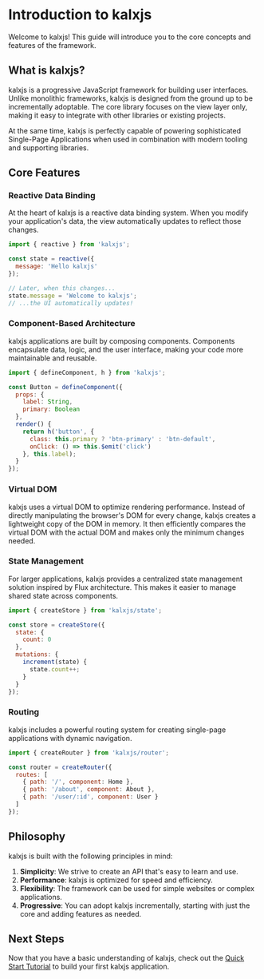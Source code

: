 <!-- kalxjs/docs/guides/introduction.md -->
# Introduction to kalxjs

Welcome to kalxjs! This guide will introduce you to the core concepts and features of the framework.

## What is kalxjs?

kalxjs is a progressive JavaScript framework for building user interfaces. Unlike monolithic frameworks, kalxjs is designed from the ground up to be incrementally adoptable. The core library focuses on the view layer only, making it easy to integrate with other libraries or existing projects.

At the same time, kalxjs is perfectly capable of powering sophisticated Single-Page Applications when used in combination with modern tooling and supporting libraries.

## Core Features

### Reactive Data Binding

At the heart of kalxjs is a reactive data binding system. When you modify your application's data, the view automatically updates to reflect those changes.

```javascript
import { reactive } from 'kalxjs';

const state = reactive({
  message: 'Hello kalxjs'
});

// Later, when this changes...
state.message = 'Welcome to kalxjs';
// ...the UI automatically updates!
```

### Component-Based Architecture

kalxjs applications are built by composing components. Components encapsulate data, logic, and the user interface, making your code more maintainable and reusable.

```javascript
import { defineComponent, h } from 'kalxjs';

const Button = defineComponent({
  props: {
    label: String,
    primary: Boolean
  },
  render() {
    return h('button', {
      class: this.primary ? 'btn-primary' : 'btn-default',
      onClick: () => this.$emit('click')
    }, this.label);
  }
});
```

### Virtual DOM

kalxjs uses a virtual DOM to optimize rendering performance. Instead of directly manipulating the browser's DOM for every change, kalxjs creates a lightweight copy of the DOM in memory. It then efficiently compares the virtual DOM with the actual DOM and makes only the minimum changes needed.

### State Management

For larger applications, kalxjs provides a centralized state management solution inspired by Flux architecture. This makes it easier to manage shared state across components.

```javascript
import { createStore } from 'kalxjs/state';

const store = createStore({
  state: {
    count: 0
  },
  mutations: {
    increment(state) {
      state.count++;
    }
  }
});
```

### Routing

kalxjs includes a powerful routing system for creating single-page applications with dynamic navigation.

```javascript
import { createRouter } from 'kalxjs/router';

const router = createRouter({
  routes: [
    { path: '/', component: Home },
    { path: '/about', component: About },
    { path: '/user/:id', component: User }
  ]
});
```

## Philosophy

kalxjs is built with the following principles in mind:

1. **Simplicity**: We strive to create an API that's easy to learn and use.
2. **Performance**: kalxjs is optimized for speed and efficiency.
3. **Flexibility**: The framework can be used for simple websites or complex applications.
4. **Progressive**: You can adopt kalxjs incrementally, starting with just the core and adding features as needed.

## Next Steps

Now that you have a basic understanding of kalxjs, check out the [Quick Start Tutorial](../tutorials/quick-start.md) to build your first kalxjs application.